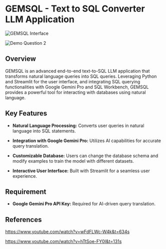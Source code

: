 # GEMSQL - Text to SQL Converter LLM Application

![GEMSQL Interface](https://github.com/user-attachments/assets/15bb10bc-3f7a-4120-9cba-5e9e70461b77)

![Demo Question 2](https://github.com/user-attachments/assets/7c3e062e-f557-4dc3-aae3-74c6b9fdd78a)


## Overview
GEMSQL is an advanced end-to-end text-to-SQL LLM application that transforms natural language queries into SQL queries. Leveraging Python and Streamlit for the user interface, and integrating SQL querying functionalities with Google Gemini Pro and SQL Workbench, GEMSQL provides a powerful tool for interacting with databases using natural language.

## Key Features

- **Natural Language Processing:** Converts user queries in natural language into SQL statements.

- **Integration with Google Gemini Pro:** Utilizes AI capabilities for accurate query translation.

- **Customizable Database:** Users can change the database schema and modify examples to train the model with different datasets.

- **Interactive User Interface:** Built with Streamlit for a seamless user experience.

## Requirement

- **Google Gemini Pro API Key:** Required for AI-driven query translation.

## References

https://www.youtube.com/watch?v=wFdFLWc-W4k&t=634s

https://www.youtube.com/watch?v=hTtSoe-FY0I&t=131s
